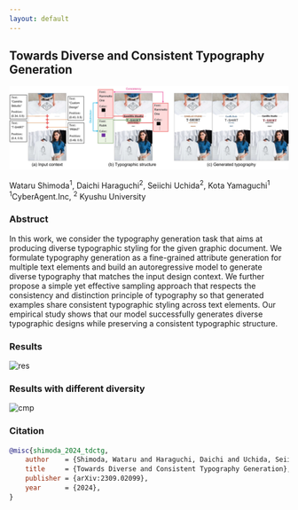 ```yaml
---
layout: default
---
```


## Towards Diverse and Consistent Typography Generation

![Concept](https://raw.githubusercontent.com/CyberAgentAILab/tdc-typography-generation/master/images/teaser.jpg)

Wataru Shimoda<sup>1</sup>, Daichi Haraguchi<sup>2</sup>, Seiichi Uchida<sup>2</sup>, Kota Yamaguchi<sup>1</sup>  
<sup>1</sup>CyberAgent.Inc, <sup>2</sup> Kyushu University  

### Abstruct
In this work, we consider the typography generation task that aims at producing diverse typographic styling for the given graphic document. We formulate typography generation as a fine-grained attribute generation for multiple text elements and build an autoregressive model to generate diverse typography that matches the input design context. We further propose a simple yet effective sampling approach that respects the consistency and distinction principle of typography so that generated examples share consistent typographic styling across text elements. Our empirical study shows that our model successfully generates diverse typographic designs while preserving a consistent typographic structure.


### Results
<img src = "https://raw.githubusercontent.com/CyberAgentAILab/tdc-typography-generation/master/images/res.png" title = "res">

### Results with different diversity  
<img src = "https://raw.githubusercontent.com/CyberAgentAILab/tdc-typography-generation/master/images/diverseexample.png" title = "cmp">

### Citation

```bibtex
@misc{shimoda_2024_tdctg,
    author    = {Shimoda, Wataru and Haraguchi, Daichi and Uchida, Seiichi and Yamaguchi, Kota},
    title     = {Towards Diverse and Consistent Typography Generation},
    publisher = {arXiv:2309.02099},
    year      = {2024},
}
```